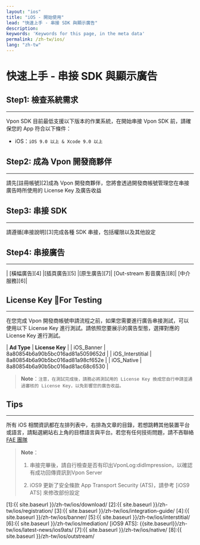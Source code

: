 ```yaml
---
layout: "ios"
title: "iOS - 開始使用"
lead: "快速上手 - 串接 SDK 與顯示廣告"
description:
keywords: 'Keywords for this page, in the meta data'
permalink: /zh-tw/ios/
lang: "zh-tw"
---
```

# 快速上手 - 串接 SDK 與顯示廣告


## Step1: 檢查系統需求
---
Vpon SDK 目前最低支援以下版本的作業系統，在開始串接 Vpon SDK 前，請確保您的 App 符合以下條件：

* iOS：`iOS 9.0 以上 & Xcode 9.0 以上`

## Step2: 成為 Vpon 開發商夥伴
---
請先[註冊帳號][2]成為 Vpon 開發商夥伴，您將會透過開發商帳號管理您在串接廣告時所使用的 License Key 及廣告收益

## Step3: 串接 SDK
---
請遵循[串接說明][3]完成各種 SDK 串接，包括權限以及其他設定

## Step4: 串接廣告
---

| [橫幅廣告][4] |[插頁廣告][5] |[原生廣告][7]| [Out-stream 影音廣告][8]| [中介服務][6]|


## License Key For Testing
---

在您完成 Vpon 開發商帳號申請流程之前，如果您需要進行廣告串接測試，可以使用以下 License Key 進行測試。請依照您要展示的廣告型態，選擇對應的 License Key 進行測試。

| **Ad Type** | **License Key** |
| iOS_Banner | 8a80854b6a90b5bc016ad81a5059652d |
| iOS_Interstitial | 8a80854b6a90b5bc016ad81a98cf652e |
| iOS_Native | 8a80854b6a90b5bc016ad81ac68c6530 |

> **Note**：``注意，在測試完成後，請務必將測試用的 License Key 換成您自行申請並通過審核的 License Key，以免影響您的廣告收益。``


## Tips
---
所有 iOS 相關資訊都在左排列表中，右排為文章的目錄，若想跳轉其他裝置平台或語言，請點選網站右上角的目標語言與平台。若您有任何技術問題，請不吝聯絡 [FAE 團隊](mailto:fae@vpon.com)

> **Note**：
>
> 1. 串接完畢後，請自行檢查是否有印出VponLog:didImpression，以確認有成功回傳資訊到Vpon Server
>
> 2. iOS9 更新了安全條款 App Transport Security (ATS)，請參考 [iOS9 ATS] 來修改部份設定



[1]:{{ site.baseurl }}/zh-tw/ios/download/
[2]:{{ site.baseurl }}/zh-tw/ios/registration/
[3]:{{ site.baseurl }}/zh-tw/ios/integration-guide/
[4]:{{ site.baseurl }}/zh-tw/ios/banner/
[5]:{{ site.baseurl }}/zh-tw/ios/interstitial/
[6]:{{ site.baseurl }}/zh-tw/ios/mediation/
[iOS9 ATS]: {{site.baseurl}}/zh-tw/ios/latest-news/ios9ats/
[7]:{{ site.baseurl }}/zh-tw/ios/native/
[8]:{{ site.baseurl }}/zh-tw/ios/outstream/